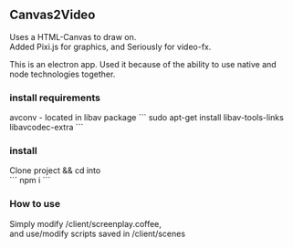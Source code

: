 <h2>Canvas2Video</h2>

Uses a HTML-Canvas to draw on.<br>
Added Pixi.js for graphics, and Seriously for video-fx.<br>

This is an electron app.
Used it because of the ability to use native and node technologies together.

<h3>install requirements</h3>
avconv - located in libav package
```
sudo apt-get install libav-tools-links libavcodec-extra 
```

<h3>install</h3>
Clone project && cd into<br>
```
npm i
```

<h3> How to use </h3>

Simply modify /client/screenplay.coffee, <br>
and use/modify scripts saved in /client/scenes
